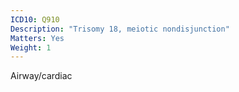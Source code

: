 ```yaml
---
ICD10: Q910
Description: "Trisomy 18, meiotic nondisjunction"
Matters: Yes
Weight: 1
---
```

Airway/cardiac
